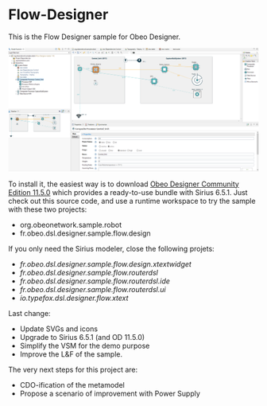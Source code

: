 Flow-Designer
=============

This is the Flow Designer sample for Obeo Designer.

![Overview](./overview.png "Overview")


To install it, the easiest way is to download [Obeo Designer Community Edition 11.5.0](https://www.obeodesigner.com/en/download) which provides a ready-to-use bundle with Sirius 6.5.1. Just check out this source code, and use a runtime workspace to try the sample with these two projects:
* org.obeonetwork.sample.robot
* fr.obeo.dsl.designer.sample.flow.design

If you only need the Sirius modeler, close the following projets:

* _fr.obeo.dsl.designer.sample.flow.design.xtextwidget_
* _fr.obeo.dsl.designer.sample.flow.routerdsl_
* _fr.obeo.dsl.designer.sample.flow.routerdsl.ide_
* _fr.obeo.dsl.designer.sample.flow.routerdsl.ui_
* _io.typefox.dsl.designer.flow.xtext_


Last change: 
* Update SVGs and icons
* Upgrade to Sirius 6.5.1 (and OD 11.5.0)
* Simplify the VSM for the demo purpose
* Improve the L&F of the sample.

The very next steps for this project are:
* CDO-ification of the metamodel
* Propose a scenario of improvement with Power Supply




